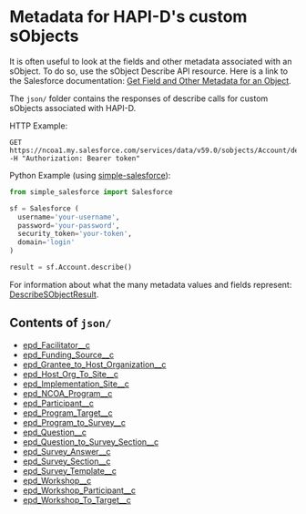 # Metadata for HAPI-D's custom sObjects

It is often useful to look at the fields and other metadata associated with an sObject. To do so, use the sObject Describe API resource. Here is a link to the Salesforce documentation: [Get Field and Other Metadata for an Object](https://developer.salesforce.com/docs/atlas.en-us.api_rest.meta/api_rest/dome_sobject_describe.htm).

The `json/` folder contains the responses of describe calls for custom sObjects associated with HAPI-D.

HTTP Example:
```http
GET https://ncoa1.my.salesforce.com/services/data/v59.0/sobjects/Account/describe/ -H "Authorization: Bearer token"
```

Python Example (using  [simple-salesforce](https://github.com/simple-salesforce/simple-salesforce)):
```Python
from simple_salesforce import Salesforce

sf = Salesforce (
  username='your-username',
  password='your-password',
  security_token='your-token',
  domain='login'
)

result = sf.Account.describe()
```

For information about what the many metadata values and fields represent: [DescribeSObjectResult](https://developer.salesforce.com/docs/atlas.en-us.api.meta/api/sforce_api_calls_describesobjects_describesobjectresult.htm).

## Contents of `json/`
- [epd_Facilitator__c](json/epd_Facilitator__c.json)
- [epd_Funding_Source__c](json/epd_Funding_Source__c.json)
- [epd_Grantee_to_Host_Organization__c](json/epd_Grantee_to_Host_Organization__c.json)
- [epd_Host_Org_To_Site__c](json/epd_Host_Org_To_Site__c.json)
- [epd_Implementation_Site__c](json/epd_Implementation_Site__c.json)
- [epd_NCOA_Program__c](json/epd_NCOA_Program__c.json)
- [epd_Participant__c](json/epd_Participant__c.json)
- [epd_Program_Target__c](json/epd_Program_Target__c.json)
- [epd_Program_to_Survey__c](json/epd_Program_to_Survey__c.json)
- [epd_Question__c](json/epd_Question__c.json)
- [epd_Question_to_Survey_Section__c](json/epd_Question_to_Survey_Section__c.json)
- [epd_Survey_Answer__c](json/epd_Survey_Answer__c.json)
- [epd_Survey_Section__c](json/epd_Survey_Section__c.json)
- [epd_Survey_Template__c](json/epd_Survey_Template__c.json)
- [epd_Workshop__c](json/epd_Workshop__c.json)
- [epd_Workshop_Participant__c](json/epd_Workshop_Participant__c.json)
- [epd_Workshop_To_Target__c](json/epd_Workshop_To_Target__c.json)


